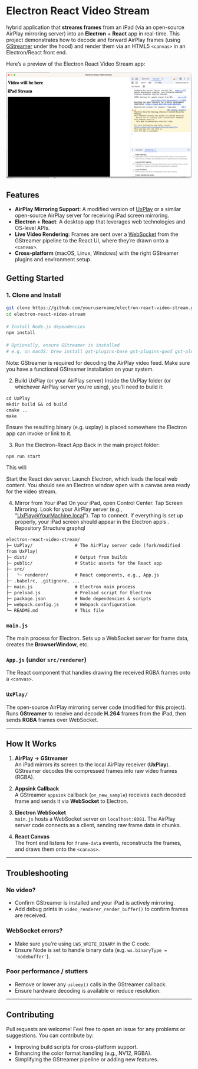# Electron React Video Stream

hybrid application that **streams frames** from an iPad (via an open-source AirPlay mirroring server) into an **Electron** + **React** app in real-time. This project demonstrates how to decode and forward AirPlay frames (using [GStreamer](https://gstreamer.freedesktop.org/) under the hood) and render them via an HTML5 `<canvas>` in an Electron/React front end.

Here’s a preview of the Electron React Video Stream app:

![Screenshot showing the black canvas area](images/Screenshot%202024-12-31%20at%2011.57.15%20AM.png)

## Features

- **AirPlay Mirroring Support**: A modified version of [UxPlay](https://github.com/FD-/UxPlay) or a similar open-source AirPlay server for receiving iPad screen mirroring.
- **Electron + React**: A desktop app that leverages web technologies and OS-level APIs.
- **Live Video Rendering**: Frames are sent over a [WebSocket](https://developer.mozilla.org/en-US/docs/Web/API/WebSockets_API) from the GStreamer pipeline to the React UI, where they’re drawn onto a `<canvas>`.
- **Cross-platform** (macOS, Linux, Windows) with the right GStreamer plugins and environment setup.

## Getting Started

### 1. Clone and Install

```bash
git clone https://github.com/yourusername/electron-react-video-stream.git
cd electron-react-video-stream

# Install Node.js dependencies
npm install

# Optionally, ensure GStreamer is installed
# e.g. on macOS: brew install gst-plugins-base gst-plugins-good gst-plugins-bad gst-plugins-ugly

```
Note: GStreamer is required for decoding the AirPlay video feed. Make sure you have a functional GStreamer installation on your system.

2. Build UxPlay (or your AirPlay server)
Inside the UxPlay folder (or whichever AirPlay server you’re using), you’ll need to build it:

```
cd UxPlay
mkdir build && cd build
cmake ..
make
```
Ensure the resulting binary (e.g. uxplay) is placed somewhere the Electron app can invoke or link to it.

3. Run the Electron-React App
Back in the main project folder:
```
npm run start
```
This will:

Start the React dev server.
Launch Electron, which loads the local web content.
You should see an Electron window open with a canvas area ready for the video stream.

4. Mirror from Your iPad
On your iPad, open Control Center.
Tap Screen Mirroring.
Look for your AirPlay server (e.g., “UxPlay@YourMachine.local”).
Tap to connect.
If everything is set up properly, your iPad screen should appear in the Electron app’s <canvas>.
Repository Structure
graphql
```
electron-react-video-stream/
├─ UxPlay/                # The AirPlay server code (fork/modified from UxPlay)
├─ dist/                  # Output from builds
├─ public/                # Static assets for the React app
├─ src/
│   └─ renderer/          # React components, e.g., App.js
├─ .babelrc, .gitignore, ...
├─ main.js                # Electron main process
├─ preload.js             # Preload script for Electron
├─ package.json           # Node dependencies & scripts
├─ webpack.config.js      # Webpack configuration
└─ README.md              # This file
```
### `main.js`
The main process for Electron. Sets up a WebSocket server for frame data, creates the **BrowserWindow**, etc.

### `App.js` (under `src/renderer`)
The React component that handles drawing the received RGBA frames onto a `<canvas>`.

### `UxPlay/`
The open-source AirPlay mirroring server code (modified for this project). Runs **GStreamer** to receive and decode **H.264** frames from the iPad, then sends **RGBA** frames over WebSocket.

---

## How It Works

1. **AirPlay → GStreamer**  
   An iPad mirrors its screen to the local AirPlay receiver (**UxPlay**). GStreamer decodes the compressed frames into raw video frames (RGBA).

2. **Appsink Callback**  
   A GStreamer `appsink` callback (`on_new_sample`) receives each decoded frame and sends it via **WebSocket** to Electron.

3. **Electron WebSocket**  
   `main.js` hosts a WebSocket server on `localhost:8081`. The AirPlay server code connects as a client, sending raw frame data in chunks.

4. **React Canvas**  
   The front end listens for `frame-data` events, reconstructs the frames, and draws them onto the `<canvas>`.

---

## Troubleshooting

### No video?

- Confirm GStreamer is installed and your iPad is actively mirroring.  
- Add debug prints in `video_renderer_render_buffer()` to confirm frames are received.

### WebSocket errors?

- Make sure you’re using `LWS_WRITE_BINARY` in the C code.
- Ensure Node is set to handle binary data (e.g. `ws.binaryType = 'nodebuffer'`).

### Poor performance / stutters

- Remove or lower any `usleep()` calls in the GStreamer callback.
- Ensure hardware decoding is available or reduce resolution.

---

## Contributing

Pull requests are welcome! Feel free to open an issue for any problems or suggestions. You can contribute by:

- Improving build scripts for cross-platform support.  
- Enhancing the color format handling (e.g., NV12, RGBA).  
- Simplifying the GStreamer pipeline or adding new features.
